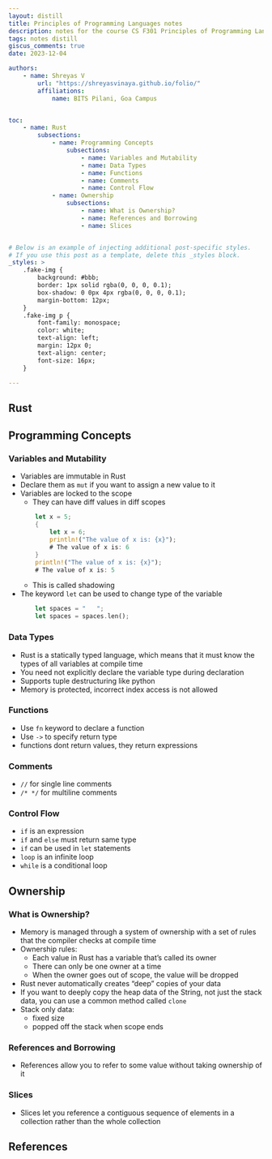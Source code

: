 ```yaml
---
layout: distill
title: Principles of Programming Languages notes
description: notes for the course CS F301 Principles of Programming Languages
tags: notes distill
giscus_comments: true
date: 2023-12-04 

authors:
    - name: Shreyas V
        url: "https://shreyasvinaya.github.io/folio/"
        affiliations:
            name: BITS Pilani, Goa Campus


toc:
    - name: Rust
        subsections:
            - name: Programming Concepts
                subsections:
                    - name: Variables and Mutability
                    - name: Data Types
                    - name: Functions
                    - name: Comments
                    - name: Control Flow
            - name: Ownership
                subsections:
                    - name: What is Ownership?
                    - name: References and Borrowing
                    - name: Slices


# Below is an example of injecting additional post-specific styles.
# If you use this post as a template, delete this _styles block.
_styles: >
    .fake-img {
        background: #bbb;
        border: 1px solid rgba(0, 0, 0, 0.1);
        box-shadow: 0 0px 4px rgba(0, 0, 0, 0.1);
        margin-bottom: 12px;
    }
    .fake-img p {
        font-family: monospace;
        color: white;
        text-align: left;
        margin: 12px 0;
        text-align: center;
        font-size: 16px;
    }

---
```


## Rust
## Programming Concepts
### Variables and Mutability
- Variables are immutable in Rust
- Declare them as `mut` if you want to assign a new value to it
- Variables are locked to the scope
    - They can have diff values in diff scopes
    ```rust
        let x = 5;
        {
            let x = 6;
            println!("The value of x is: {x}");
            # The value of x is: 6
        }
        println!("The value of x is: {x}");
        # The value of x is: 5
    ```
    - This is called shadowing
- The keyword `let` can be used to change type of the variable
    ```rust
        let spaces = "   ";
        let spaces = spaces.len();
    ```

### Data Types
- Rust is a statically typed language, which means that it must know the types of all variables at compile time
- You need not explicitly declare the variable type during declaration
- Supports tuple destructuring like python
- Memory is protected, incorrect index access is not allowed

### Functions
- Use `fn` keyword to declare a function
- Use `->` to specify return type
- functions dont return values, they return expressions

### Comments
- `//` for single line comments
- `/* */` for multiline comments

### Control Flow
- `if` is an expression
- `if` and `else` must return same type
- `if` can be used in `let` statements
- `loop` is an infinite loop
- `while` is a conditional loop

## Ownership
### What is Ownership?
- Memory is managed through a system of ownership with a set of rules that the compiler checks at compile time
- Ownership rules:
    - Each value in Rust has a variable that’s called its owner
    - There can only be one owner at a time
    - When the owner goes out of scope, the value will be dropped
- Rust never automatically creates “deep” copies of your data
- If you want to deeply copy the heap data of the String, not just the stack data, you can use a common method called `clone`
- Stack only data:
    - fixed size
    - popped off the stack when scope ends

### References and Borrowing
- References allow you to refer to some value without taking ownership of it

### Slices
- Slices let you reference a contiguous sequence of elements in a collection rather than the whole collection

## References